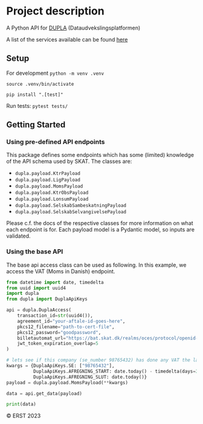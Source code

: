 # Project description
A Python API for [DUPLA](https://dataudveksling.skat.dk/) (Dataudvekslingsplatformen)

A list of the services available can be found [here](https://dataudveksling.skat.dk/#/servicekatalog)

## Setup

For development
`python -m venv .venv`

`source .venv/bin/activate`

`pip install ".[test]"`

Run tests:
`pytest tests/`

## Getting Started

### Using pre-defined API endpoints

This package defines some endpoints which has some (limited) knowledge
of the API schema used by SKAT. The classes are:

* `dupla.payload.KtrPayload`
* `dupla.payload.LigPayload`
* `dupla.payload.MomsPayload`
* `dupla.payload.KtrObsPayload`
* `dupla.payload.LonsumPayload`
* `dupla.payload.SelskabSambeskatningPayload`
* `dupla.payload.SelskabSelvangivelsePayload`

Please c.f. the docs of the respective classes for more information
on what each endpoint is for. Each payload model is a Pydantic model, so inputs
are validated.


### Using the base API

The base api access class can be used as following.
In this example, we access the VAT (Moms in Danish) endpoint.

```python
from datetime import date, timedelta
from uuid import uuid4
import dupla
from dupla import DuplaApiKeys

api = dupla.DuplaAccess(
    transaction_id=str(uuid4()),
    agreement_id="your-aftale-id-goes-here",
    pkcs12_filename="path-to-cert-file",
    pkcs12_password="goodpassword",
    billetautomat_url="https://bat.skat.dk/realms/oces/protocol/openid-connect/token",
    jwt_token_expiration_overlap=5
)

# lets see if this company (se_number 98765432) has done any VAT the last year
kwargs = {DuplaApiKeys.SE: ["98765432"],
          DuplaApiKeys.AFREGNING_START: date.today() - timedelta(days=365),
          DuplaApiKeys.AFREGNING_SLUT: date.today()}
payload = dupla.payload.MomsPayload(**kwargs)

data = api.get_data(payload)

print(data)
```

© ERST 2023
